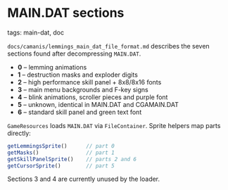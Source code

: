 # MAIN.DAT sections

tags: main-dat, doc

`docs/camanis/lemmings_main_dat_file_format.md` describes the seven sections found after decompressing `MAIN.DAT`.

- **0** – lemming animations
- **1** – destruction masks and exploder digits
- **2** – high performance skill panel + 8x8/8x16 fonts
- **3** – main menu backgrounds and F-key signs
- **4** – blink animations, scroller pieces and purple font
- **5** – unknown, identical in MAIN.DAT and CGAMAIN.DAT
- **6** – standard skill panel and green text font

`GameResources` loads `MAIN.DAT` via `FileContainer`. Sprite helpers map parts directly:

```javascript
getLemmingsSprite()      // part 0
getMasks()               // part 1
getSkillPanelSprite()    // parts 2 and 6
getCursorSprite()        // part 5
```

Sections 3 and 4 are currently unused by the loader.
